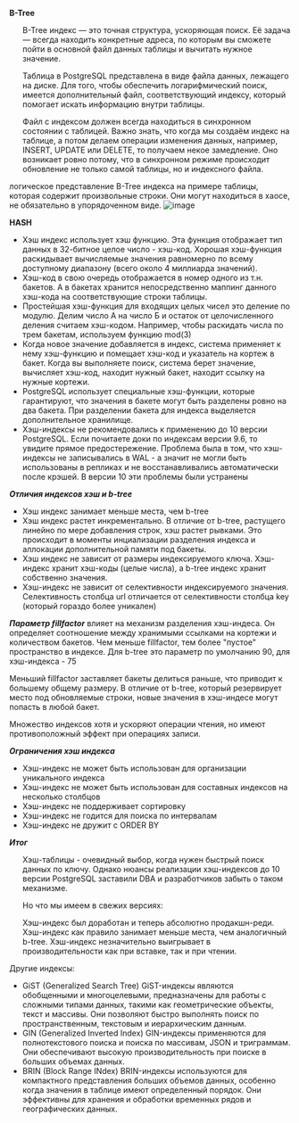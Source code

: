 
**B-Tree**
<ul>
B-Tree индекс — это точная структура, ускоряющая поиск. Её задача — всегда находить конкретные адреса, по которым вы сможете пойти в основной файл данных таблицы и вычитать нужное значение.

Таблица в PostgreSQL представлена в виде файла данных, лежащего на диске. Для того, чтобы обеспечить логарифмический поиск, имеется дополнительный файл, соответствующий индексу, который помогает искать информацию внутри таблицы. 

Файл с индексом должен всегда находиться в синхронном состоянии с таблицей. Важно знать, что когда мы создаём индекс на таблице, а потом делаем операции изменения данных, например, INSERT, UPDATE или DELETE, то получаем некое замедление. Оно возникает ровно потому, что в синхронном режиме происходит обновление не только самой таблицы, но и индексного файла. 
</ul>

логическое представление B-Tree индекса на примере таблицы, которая содержит произвольные строки. Они могут находиться в хаосе, не обязательно в упорядоченном виде. 
![image](https://github.com/user-attachments/assets/7c776e4f-b01c-4754-a270-12c288512f7a)


**HASH**
<ul>
<li>Хэш индекс использует хэш функцию. Эта функция отображает тип данных в 32-битное целое число - хэш-код. Хорошая хэш-функция раскидывает вычисляемые значения равномерно по всему доступному диапазону (всего около 4 миллиарда значений).</li>

<li>Хэш-код в свою очередь отображается в номер одного из т.н. бакетов. А в бакетах хранится непосредственно маппинг данного хэш-кода на соответствующие строки таблицы.</li>

<li>Простейшая хэш-функция для входящих целых чисел это деление по модулю. Делим число А на число Б и остаток от целочисленного деления считаем хэш-кодом. Например, чтобы раскидать числа по трем бакетам, используем функцию mod(3)</li>

<li>Когда новое значение добавляется в индекс, система применяет к нему хэш-функцию и помещает хэш-код и указатель на кортеж в бакет.
Когда вы выполняете поиск, система берет значение, вычисляет хэш-код, находит нужный бакет, находит ссылку на нужные кортежи.</li>

<li>PostgreSQL использует специальные хэш-функции, которые гарантируют, что значения в бакете могут быть разделены ровно на два бакета. При разделении бакета для индекса выделяется дополнительное хранилище.</li>

<li>Хэш-индексы не рекомендовались к применению до 10 версии PostgreSQL. Если почитаете доки по индексам версии 9.6, то увидите прямое предостережение. Проблема была в том, что хэш-индексы не записывались в WAL - а значит не могли быть использованы в репликах и не восстанавливались автоматически после крэшей. В версии 10 эти проблемы были устранены</li></ul>

***Отличия индексов хэш и b-tree***
<ul>
<li>Хэш индекс занимает меньше места, чем b-tree</li>
<li>Хэш индекс растет инкрементально. В отличие от b-tree, растущего линейно по мере добавления строк, хэш растет рывками. Это происходит в моменты инциализации разделения индекса и аллокации дополнительной памяти под бакеты.</li>
<li>Хэш индекс не зависит от размеры индексируемого ключа. Хэш-индекс хранит хэш-коды (целые числа), а b-tree индекс хранит собственно значения.</li>
<li>Хэш-индекс не зависит от селективности индексируемого значения. Селективность столбца url отличается от селективности столбца key (который гораздо более уникален)</li>
</ul>

***Параметр fillfactor***
влияет на механизм разделения хэш-индеса. Он определяет соотношение между хранимыми ссылками на кортежи и количеством бакетов. Чем меньше fillfactor, тем более "пустое" пространство в индексе.
Для b-tree это параметр по умолчанию 90, для хэш-индекса - 75

Меньший fillfactor заставляет бакеты делиться раньше, что приводит к большему общему размеру. В отличие от b-tree, который резервирует место под обновляемые строки, новые значения в хэш-индесе могут попасть в любой бакет.

Множество индексов хотя и ускоряют операции чтения, но имеют противоположный эффект при операциях записи.

***Ограничения хэш индекса***
<ul>
<li>Хэш-индекс не может быть использован для организации уникального индекса</li>
<li>Хэш-индекс не может быть использован для составных индексов на несколько столбцов</li>
<li>Хэш-индекс не поддерживает сортировку</li>
<li>Хэш-индекс не годится для поиска по интервалам</li>
<li>Хэш-индекс не дружит с ORDER BY</li>
</ul>

***Итог***
<ul>
Хэш-таблицы - очевидный выбор, когда нужен быстрый поиск данных по ключу. Однако нюансы реализации хэш-индексов до 10 версии PostgreSQL заставили DBA и разработчиков забыть о таком механизме.

Но что мы имеем в свежих версиях:

Хэш-индекс был доработан и теперь абсолютно продакшн-реди.
Хэш-индекс как правило занимает меньше места, чем аналогичный b-tree.
Хэш-индекс незначительно выигрывает в производительности как при вставке, так и при чтении.
</ul>

Другие индексы:
<ul>
  <li>GiST (Generalized Search Tree)
GiST-индексы являются обобщенными и многоцелевыми, предназначены для работы с сложными типами данных, такими как геометрические объекты, текст и массивы. Они позволяют быстро выполнять поиск по пространственным, текстовым и иерархическим данным.</li>
  <li>GIN (Generalized Inverted Index)
GIN-индексы применяются для полнотекстового поиска и поиска по массивам, JSON и триграммам. Они обеспечивают высокую производительность при поиске в больших объемах данных.</li>
  <li>BRIN (Block Range INdex)
BRIN-индексы используются для компактного представления больших объемов данных, особенно когда значения в таблице имеют определенный порядок. Они эффективны для хранения и обработки временных рядов и географических данных.</li>
</ul>
